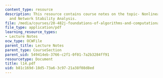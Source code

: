 ```yaml
---
content_type: resource
description: This resource contains course notes on the topic- Nonlinear Dynamics
  and Network Stability Analysis.
file: /media/courses/20-482j-foundations-of-algorithms-and-computational-techniques-in-systems-biology-spring-2006/b81c169d18d573a63c9721a38f08d8ed_l14.pdf
file_type: application/pdf
learning_resource_types:
- Lecture Notes
ocw_type: OCWFile
parent_title: Lecture Notes
parent_type: CourseSection
parent_uid: 549414eb-3766-c2f1-0f01-7a2b3284ff91
resourcetype: Document
title: l14.pdf
uid: b81c169d-18d5-73a6-3c97-21a38f08d8ed
---
```

